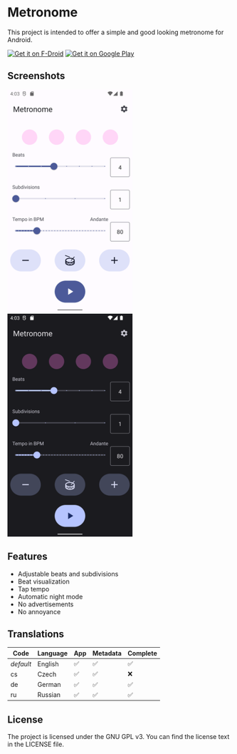 # Metronome

This project is intended to offer a simple and good looking metronome for Android.

[<img src="https://fdroid.gitlab.io/artwork/badge/get-it-on.png"
alt="Get it on F-Droid"
height="80">](https://f-droid.org/packages/com.bobek.metronome/)
[<img src="https://play.google.com/intl/en_us/badges/images/generic/en-play-badge.png"
alt="Get it on Google Play"
height="80">](https://play.google.com/store/apps/details?id=com.bobek.metronome)

## Screenshots

<img src="fastlane/metadata/android/en-US/images/phoneScreenshots/1.png" alt="Screenshot Night" height="500"/>
<img src="fastlane/metadata/android/en-US/images/phoneScreenshots/2.png" alt="Screenshot Day" height="500"/>

## Features

* Adjustable beats and subdivisions
* Beat visualization
* Tap tempo
* Automatic night mode
* No advertisements
* No annoyance

## Translations

| Code      | Language | App                | Metadata           | Complete           |
|-----------|----------|--------------------|--------------------|--------------------|
| *default* | English  | :white_check_mark: | :white_check_mark: | :white_check_mark: |
| cs        | Czech    | :white_check_mark: | :white_check_mark: | :x:                |
| de        | German   | :white_check_mark: | :white_check_mark: | :white_check_mark: |
| ru        | Russian  | :white_check_mark: | :white_check_mark: | :white_check_mark: |

## License

The project is licensed under the GNU GPL v3. You can find the license text in the LICENSE file.
